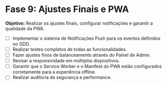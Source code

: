 # Fase 9: Ajustes Finais e PWA

**Objetivo:** Realizar os ajustes finais, configurar notificações e garantir a qualidade da PWA.

- [ ] Implementar o sistema de Notificações Push para os eventos definidos no GDD.
- [ ] Realizar testes completos de todas as funcionalidades.
- [ ] Fazer ajustes finos de balanceamento através do Painel de Admin.
- [ ] Revisar a responsividade em múltiplos dispositivos.
- [ ] Garantir que o Service Worker e o Manifest do PWA estão configurados corretamente para a experiência offline.
- [ ] Realizar auditoria de segurança e performance.
